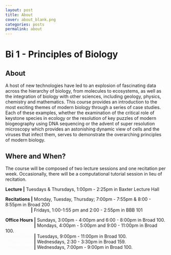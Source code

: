 ```yaml
---
layout: post
title: About
cover: about_blank.png
categories: posts
permalink: about
---
```

# Bi 1 - Principles of Biology

## About
A host of new technologies have led to an explosion of fascinating data across
the hierarchy of biology, from molecules to ecosystems, as well as the
integration of biology with other sciences, including geology, physics,
chemistry and mathematics. This course provides an introduction to the most
exciting themes of modern biology through a series of case studies. Each of
these examples, whether the examination of the critical role of keystone
species in ecology or the resolution of key puzzles of modern biogeography
using DNA sequencing or the advent of super resolution microscopy which
provides an astonishing dynamic view of cells and the viruses that infect them,
serves to demonstrate the overarching principles of modern biology.


## Where and When?
The course will be composed of two lecture sessions and one recitation per
week. Occasionally, there will be a computational tutorial session in lieu of
recitation.

**Lecture \|** Tuesdays & Thursdays, 1:00pm - 2:25pm in Baxter Lecture Hall

**Recitations \|** Monday, Tuesday, Thursday; 7:00pm - 7:55pm & 8:00 - 8:55pm in Broad 200<br/>
**<span style="color: #fafbfc;">Recitations</span> \|** Fridays, 1:00-1:55 pm and 2:00 - 2:55pm in BBB 101

**Office Hours \|** Sundays, 3:00pm - 4:00pm and 6:00 - 8:00pm  in Broad 100.
**<span style="color: #fafbfc;">Office Hours</span> \|** Mondays, 4:00pm - 5:00pm and 9:00 - 11:00pm  in Broad 100.<br />
**<span style="color: #fafbfc;">Office Hours</span> \|** Tuesdays, 9:00pm - 11:00pm in Broad 100.<br />
**<span style="color: #fafbfc;">Office Hours</span> \|** Wednesdays, 2:30 - 3:30pm in Broad 159.<br />
**<span style="color: #fafbfc;">Office Hours</span> \|** Wednesdays, 7:00pm - 9:00pm in Broad 100.<br />
